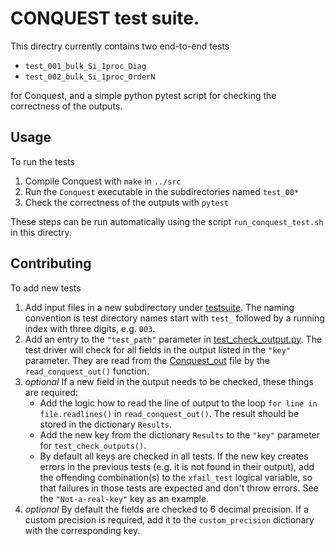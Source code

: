 # CONQUEST test suite.

This directry currently contains two end-to-end tests

  - `test_001_bulk_Si_1proc_Diag`
  - `test_002_bulk_Si_1proc_OrderN`

for Conquest, and a simple python pytest script for checking the correctness of the outputs.

## Usage

To run the tests

  1. Compile Conquest with `make` in `../src`
  2. Run the `Conquest` executable in the subdirectories named `test_00*`
  3. Check the correctness of the outputs with `pytest`

These steps can be run automatically using the script `run_conquest_test.sh` in this directry.

## Contributing

To add new tests

  1. Add input files in a new subdirectory under [testsuite](./). The naming convention is test directory names start with `test_` followed by a running index with three digits, e.g. `003`.
  2. Add an entry to the `"test_path"` parameter in [test_check_output.py](./test_check_output.py). The test driver will check for all fields in the output listed in the `"key"` parameter. They are read from the [Conquest_out](test_001_bulk_Si_1proc_Diag/Conquest_out.ref) file by the `read_conquest_out()` function.
  3. *optional* If a new field in the output needs to be checked, these things are required:
     - Add the logic how to read the line of output to the loop `for line in file.readlines()` in `read_conquest_out()`. The result should be stored in the dictionary `Results`.
     - Add the new key from the dictionary `Results` to the `"key"` parameter for `test_check_outputs()`.
     - By default all keys are checked in all tests. If the new key creates errors in the previous tests (e.g. it is not found in their output), add the offending combination(s) to the `xfail_test` logical variable, so that failures in those tests are expected and don't throw errors. See the `"Not-a-real-key"` key as an example.
  4. *optional* By default the fields are checked to 6 decimal precision. If a custom precision is required, add it to the `custom_precision` dictionary with the corresponding key.
